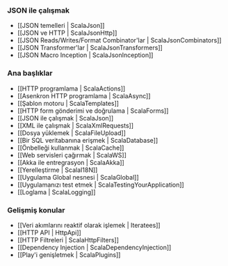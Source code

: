 <!--- Copyright (C) 2009-2013 Typesafe Inc. <http://www.typesafe.com> -->
### JSON ile çalışmak
- [[JSON temelleri | ScalaJson]]
- [[JSON ve HTTP | ScalaJsonHttp]]
- [[JSON Reads/Writes/Format Combinator'lar | ScalaJsonCombinators]]
- [[JSON Transformer'lar | ScalaJsonTransformers]]
- [[JSON Macro Inception | ScalaJsonInception]]

### Ana başlıklar

- [[HTTP programlama | ScalaActions]]
- [[Asenkron HTTP programlama | ScalaAsync]]
- [[Şablon motoru | ScalaTemplates]]
- [[HTTP form gönderimi ve doğrulama | ScalaForms]]
- [[JSON ile çalışmak | ScalaJson]]
- [[XML ile çalışmak | ScalaXmlRequests]]
- [[Dosya yüklemek | ScalaFileUpload]]
- [[Bir SQL veritabanına erişmek | ScalaDatabase]]
- [[Önbelleği kullanmak | ScalaCache]]
- [[Web servisleri çağırmak | ScalaWS]]
- [[Akka ile entregrasyon | ScalaAkka]]
- [[Yerelleştirme | ScalaI18N]]
- [[Uygulama Global nesnesi | ScalaGlobal]]
- [[Uygulamanızı test etmek | ScalaTestingYourApplication]]
- [[Loglama | ScalaLogging]]

### Gelişmiş konular

- [[Veri akımlarını reaktif olarak işlemek | Iteratees]]
- [[HTTP API | HttpApi]]
- [[HTTP Filtreleri | ScalaHttpFilters]]
- [[Dependency Injection | ScalaDependencyInjection]]
- [[Play'i genişletmek | ScalaPlugins]]
